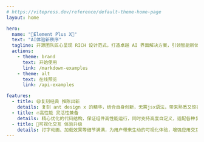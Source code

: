 ```yaml
---
# https://vitepress.dev/reference/default-theme-home-page
layout: home

hero:
  name: "🚀Element Plus X🚀"
  text: "AI体验新秩序"
  tagline: 开源团队匠心呈现 RICH 设计范式，打造卓越 AI 界面解决方案，引领智能新体验。
  actions:
    - theme: brand
      text: 开始使用
      link: /markdown-examples
    - theme: alt
      text: 在线预览
      link: /api-examples

features:
  - title: 😄复刻经典 推陈出新
    details: 复刻 ant design x 的精华，结合自身创新，无需jsx语法，带来熟悉又惊喜的组件使用感受，助力项目出彩。
  - title: 🔥高性能 灵活性兼备
    details: 精心优化的代码结构，保证组件高性能运行，同时支持高度自定义，适配各种复杂业务逻辑。
  - title: 💖可视化交互 体验升级
    details: 打字动画、加载效果等细节满满，为用户带来生动的可视化体验，增强应用交互性和吸引力。
---
```


